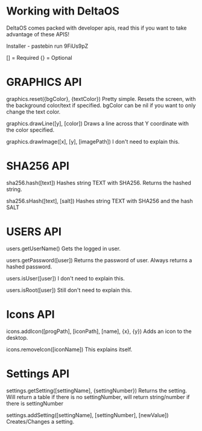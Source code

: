 Working with DeltaOS
==
 
DeltaOS comes packed with developer apis,
read this if you want to take advantage
of these APIS!
 
Installer - pastebin run 9FiUs9pZ
 
[] = Required
{} = Optional

GRAPHICS API
== 
 
graphics.reset({bgColor}, {textColor})
Pretty simple. Resets the screen, with the background color/text if specified.
bgColor can be nil if you want to only change the text color.
 
graphics.drawLine([y], [color])
Draws a line across that Y coordinate with the color specified.
 
graphics.drawImage([x], [y], [imagePath])
I don't need to explain this.

SHA256 API
== 
sha256.hash([text])
Hashes string TEXT with SHA256. Returns the hashed string.
 
sha256.sHash([text], [salt])
Hashes string TEXT with SHA256 and the hash SALT

USERS API
== 
users.getUserName()
Gets the logged in user.
 
users.getPassword([user])
Returns the password of user.
Always returns a hashed password.
 
users.isUser([user])
I don't need to explain this.
 
users.isRoot([user])
Still don't need to explain this.

Icons API
== 
icons.addIcon([progPath], [iconPath], [name], {x}, {y})
Adds an icon to the desktop.
 
icons.removeIcon([iconName])
This explains itself.

Settings API
== 
settings.getSetting([settingName], {settingNumber})
Returns the setting. Will return a table if there is no settingNumber,
will return string/number if there is settingNumber
 
settings.addSetting([settingName], [settingNumber], [newValue])
Creates/Changes a setting.
